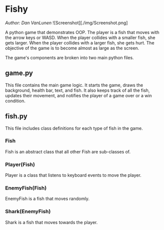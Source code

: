# Fishy
*Author: Dan VanLunen*
![Screenshot][./img/Screenshot.png]

A python game that demonstrates OOP. The player is a fish that moves with the arrow keys or WASD. When the player collides with a smaller fish, she gets larger. When the player collides with a larger fish, she gets hurt. The objective of the game is to become almost as large as the screen.

The game's components are broken into two main python files.

## game.py
This file contains the main game logic. It starts the game, draws the background, health bar, text, and fish.  It also keeps track of all the fish, updates their movement, and notifies the player of a game over or a win condition.

## fish.py
This file includes class definitions for each type of fish in the game.

### Fish
Fish is an abstract class that all other Fish are sub-classes of.

### Player(Fish)
Player is a class that listens to keyboard events to move the player.

### EnemyFish(Fish)
EnemyFish is a fish that moves randomly.

### Shark(EnemyFish)
Shark is a fish that moves towards the player.
